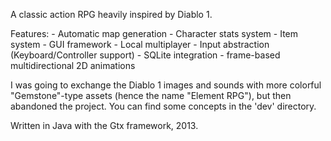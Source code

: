 A classic action RPG heavily inspired by Diablo 1. 

Features:
	- Automatic map generation
	- Character stats system
	- Item system
	- GUI framework
	- Local multiplayer
	- Input abstraction (Keyboard/Controller support)
	- SQLite integration
	- frame-based multidirectional 2D animations
	
I was going to exchange the Diablo 1 images and sounds with more colorful "Gemstone"-type assets (hence the name "Element RPG"), but then abandoned the project. You can find some concepts in the 'dev' directory. 
	
Written in Java with the Gtx framework, 2013. 